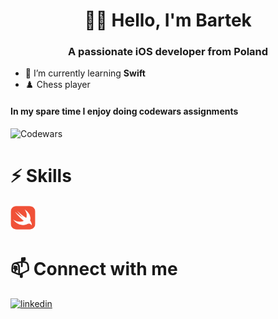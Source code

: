 <h1 align="center">👨‍💻 Hello, I'm Bartek</h1>
<h3 align="center">A passionate iOS developer from Poland</h3>

- 🌱 I’m currently learning **Swift**
- ♟️ Chess player

<h4>In my spare time I enjoy doing codewars assignments</h4>

![Codewars](https://github.r2v.ch/codewars?user=Bartek112)

# ⚡ Skills

<p align="left"> <a href="https://developer.apple.com/swift/" target="_blank" rel="noreferrer"> <img src="https://raw.githubusercontent.com/devicons/devicon/master/icons/swift/swift-original.svg" alt="swift" width="40" height="40"/> </a> </p>

# 📫 Connect with me

[![linkedin](https://img.shields.io/badge/linkedin-0A66C2?style=for-the-badge&logo=linkedin&logoColor=white)](https://www.linkedin.com/in/bartek-chadry%C5%9B-010655234/)


